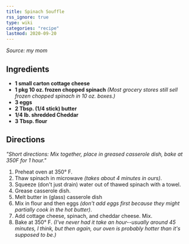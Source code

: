 ```yaml
---
title: Spinach Souffle
rss_ignore: true
type: wiki
categories: "recipe"
lastmod: 2020-09-20
---
```


*Source: my mom*

## Ingredients
- **1 small carton cottage cheese**
- **1 pkg 10 oz. frozen chopped spinach** *(Most grocery stores still sell frozen chopped spinach in 10 oz. boxes.)* 
- **3 eggs**
- **2 Tbsp. (1/4 stick) butter**
- **1/4 lb. shredded Cheddar**
- **3 Tbsp. flour**

## Directions
*"Short directions: Mix together, place in greased casserole dish, bake at 350F for 1 hour."*

1. Preheat oven at 350° F.
2. Thaw spinach in microwave *(takes about 4 minutes in ours)*.
3. Squeeze (don't just drain) water out of thawed spinach with a towel.
4. Grease casserole dish.
5. Melt butter in (glass) casserole dish
6. Mix in flour and then eggs *(don't add eggs first because they might partially cook in the hot butter)*.
7. Add cottage cheese, spinach, and cheddar cheese. Mix.
8. Bake at 350° F. *(I've never had it take an hour--usually around 45 minutes, I think, but then again, our oven is probably hotter than it's supposed to be.)*
